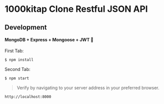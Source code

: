 # 1000kitap Clone Restful JSON API

## Development

#### MongoDB + Express + Mongoose + JWT 🚀

First Tab:
```sh
$ npm install
```

Second Tab:
```sh
$ npm start
```

> Verify by navigating to your server address in your preferred browser.

```sh
http://localhost:8000
```
